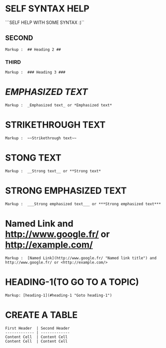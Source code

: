 # SELF SYNTAX HELP #
```SELF HELP WITH SOME SYNTAX :)``

## SECOND ##
``` Markup :  ## Heading 2 ## ```

### THIRD ###
``` Markup :  ### Heading 3 ### ```

# _EMPHASIZED TEXT_ #
``` Markup :  _Emphasized text_ or *Emphasized text* ```

# STRIKETHROUGH TEXT #
``` Markup :  ~~Strikethrough text~~ ```

# STONG TEXT #
``` Markup :  __Strong text__ or **Strong text* ```

# STRONG EMPHASIZED TEXT #
``` Markup :  ___Strong emphasized text___ or ***Strong emphasized text*** ```

# Named Link and http://www.google.fr/ or http://example.com/ #
``` Markup :  [Named Link](http://www.google.fr/ "Named link title") and http://www.google.fr/ or <http://example.com/> ```

# HEADING-1(TO GO TO A TOPIC) #
``` Markup: [heading-1](#heading-1 "Goto heading-1") ```


# CREATE A TABLE #
```
First Header  | Second Header
------------- | -------------
Content Cell  | Content Cell
Content Cell  | Content Cell
```
